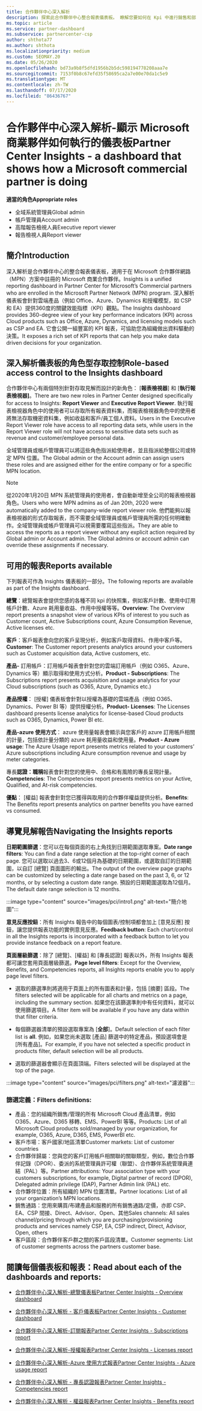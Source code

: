 ```yaml
---
title: 合作夥伴中心深入解析
description: 探索此合作夥伴中心整合報表儀表板。 瞭解您要如何在 Kpi 中進行銷售和部署、客戶開發等等。
ms.topic: article
ms.service: partner-dashboard
ms.subservice: partnercenter-csp
author: shthota77
ms.author: shthota
ms.localizationpriority: medium
ms.custom: SEOMAY.20
ms.date: 05/26/2020
ms.openlocfilehash: bd73a9b8f5dfd1956b2b5dc598194778208aaa7e
ms.sourcegitcommit: 7153f0b8c67efd35f58695ca2a7e00e70da1c5e9
ms.translationtype: MT
ms.contentlocale: zh-TW
ms.lasthandoff: 07/17/2020
ms.locfileid: "86436767"
---
```

# <a name="partner-center-insights---a-dashboard-that-shows-how-a-microsoft-commercial-partner-is-doing"></a><span data-ttu-id="297d8-104">合作夥伴中心深入解析-顯示 Microsoft 商業夥伴如何執行的儀表板</span><span class="sxs-lookup"><span data-stu-id="297d8-104">Partner Center Insights - a dashboard that shows how a Microsoft commercial partner is doing</span></span>

<span data-ttu-id="297d8-105">**適當的角色**</span><span class="sxs-lookup"><span data-stu-id="297d8-105">**Appropriate roles**</span></span>
- <span data-ttu-id="297d8-106">全域系統管理員</span><span class="sxs-lookup"><span data-stu-id="297d8-106">Global admin</span></span>
- <span data-ttu-id="297d8-107">帳戶管理員</span><span class="sxs-lookup"><span data-stu-id="297d8-107">Account admin</span></span>
- <span data-ttu-id="297d8-108">高階報告檢視人員</span><span class="sxs-lookup"><span data-stu-id="297d8-108">Executive report viewer</span></span>
- <span data-ttu-id="297d8-109">報告檢視人員</span><span class="sxs-lookup"><span data-stu-id="297d8-109">Report viewer</span></span>

## <a name="introduction"></a><span data-ttu-id="297d8-110">簡介</span><span class="sxs-lookup"><span data-stu-id="297d8-110">Introduction</span></span>

<span data-ttu-id="297d8-111">深入解析是合作夥伴中心的整合報表儀表板，適用于在 Microsoft 合作夥伴網路（MPN）方案中註冊的 Microsoft 商業合作夥伴。</span><span class="sxs-lookup"><span data-stu-id="297d8-111">Insights is a unified reporting dashboard in Partner Center for Microsoft’s Commercial partners who are enrolled in the Microsoft Partner Network (MPN) program.</span></span> <span data-ttu-id="297d8-112">深入解析儀表板會針對雲端產品（例如 Office、Azure、Dynamics 和授權模型，如 CSP 和 EA）提供360度的關鍵效能指標（KPI）觀點。</span><span class="sxs-lookup"><span data-stu-id="297d8-112">The Insights dashboard provides 360-degree view of your key performance indicators (KPI) across Cloud products such as Office, Azure, Dynamics, and licensing models such as CSP and EA.</span></span> <span data-ttu-id="297d8-113">它會公開一組豐富的 KPI 報表，可協助您為組織做出資料驅動的決策。</span><span class="sxs-lookup"><span data-stu-id="297d8-113">It exposes a rich set of KPI reports that can help you make data driven decisions for your organization.</span></span> 

## <a name="role-based-access-control-to-the-insights-dashboard"></a><span data-ttu-id="297d8-114">深入解析儀表板的角色型存取控制</span><span class="sxs-lookup"><span data-stu-id="297d8-114">Role-based access control to the Insights dashboard</span></span>

<span data-ttu-id="297d8-115">合作夥伴中心有兩個特別針對存取見解而設計的新角色： [**報表檢視器**] 和 [**執行報表檢視器]**。</span><span class="sxs-lookup"><span data-stu-id="297d8-115">There are two new roles in Partner Center designed specifically for access to Insights: **Report Viewer** and **Executive Report Viewer**.</span></span> <span data-ttu-id="297d8-116">執行報表檢視器角色中的使用者可以存取所有報表資料集，而報表檢視器角色中的使用者將無法存取機密資料集，例如收益和客戶/員工個人資料。</span><span class="sxs-lookup"><span data-stu-id="297d8-116">Users in the Executive Report Viewer role have access to all reporting data sets, while users in the Report Viewer role will not have access to sensitive data sets such as revenue and customer/employee personal data.</span></span> 

<span data-ttu-id="297d8-117">全域管理員或帳戶管理員可以將這些角色指派給使用者，並且指派給整個公司或特定 MPN 位置。</span><span class="sxs-lookup"><span data-stu-id="297d8-117">The Global admin or the Account admin can assign users these roles and are assigned either for the entire company or for a specific MPN location.</span></span>  

>[!Note] 
><span data-ttu-id="297d8-118">從2020年1月20日 MPN 系統管理員的使用者，會自動新增至全公司的報表檢視器角色。</span><span class="sxs-lookup"><span data-stu-id="297d8-118">Users who were MPN admins as of Jan 20th, 2020 were automatically added to the company-wide report viewer role.</span></span> <span data-ttu-id="297d8-119">他們能夠以報表檢視器的形式存取報表，而不需要全域管理員或帳戶管理員所需的任何明確動作。全域管理員或帳戶管理員可以視需要覆寫這些指派。</span><span class="sxs-lookup"><span data-stu-id="297d8-119">They are able to access the reports as a report viewer without any explicit action required by Global admin or Account admin. The Global admins or account admin can override these assignments if necessary.</span></span> 

## <a name="reports-available"></a><span data-ttu-id="297d8-120">可用的報表</span><span class="sxs-lookup"><span data-stu-id="297d8-120">Reports available</span></span>

<span data-ttu-id="297d8-121">下列報表可作為 Insights 儀表板的一部分。</span><span class="sxs-lookup"><span data-stu-id="297d8-121">The following reports are available as part of the Insights dashboard.</span></span>

<span data-ttu-id="297d8-122">**總覽**：總覽報表會提供您感的各種不同 kpi 的快照集，例如客戶計數、使用中訂用帳戶計數、Azure 耗用量收益、作用中授權等等。</span><span class="sxs-lookup"><span data-stu-id="297d8-122">**Overview**: The Overview report presents a snapshot view of various KPIs of interest to you such as Customer count, Active Subscriptions count, Azure Consumption Revenue, Active licenses etc.</span></span>

<span data-ttu-id="297d8-123">**客戶**：客戶報表會向您的客戶呈現分析，例如客戶取得資料、作用中客戶等。</span><span class="sxs-lookup"><span data-stu-id="297d8-123">**Customer**: The Customer report presents analytics around your customers such as Customer acquisition data, Active customers, etc.</span></span>

<span data-ttu-id="297d8-124">**產品-** 訂用帳戶：訂用帳戶報表會針對您的雲端訂用帳戶（例如 O365、Azure、Dynamics 等）顯示取得和使用方式分析。</span><span class="sxs-lookup"><span data-stu-id="297d8-124">**Product - Subscriptions**: The Subscriptions report presents acquisition and usage analytics for your Cloud subscriptions (such as O365, Azure, Dynamics etc.)</span></span>

<span data-ttu-id="297d8-125">**產品授權**： [授權] 儀表板會針對以授權為基礎的雲端產品（例如 O365、Dynamics、Power BI 等）提供授權分析。</span><span class="sxs-lookup"><span data-stu-id="297d8-125">**Product- Licenses**: The Licenses dashboard presents license analytics for license-based Cloud products such as O365, Dynamics, Power BI etc.</span></span>

<span data-ttu-id="297d8-126">**產品-azure 使用方式**： azure 使用量報表會顯示與您客戶的 azure 訂用帳戶相關的計量，包括依計量分類的 azure 耗用量收益和使用量。</span><span class="sxs-lookup"><span data-stu-id="297d8-126">**Product - Azure usage**: The Azure Usage report presents metrics related to your customers’ Azure subscriptions including Azure consumption revenue and usage by meter categories.</span></span>

<span data-ttu-id="297d8-127">專長**認證：職稱**報表會針對您的使用中、合格和有風險的專長呈現計量。</span><span class="sxs-lookup"><span data-stu-id="297d8-127">**Competencies**: The Competencies report presents metrics on your Active, Qualified, and At-risk competencies.</span></span>

<span data-ttu-id="297d8-128">**優點**： [權益] 報表會針對您已獲得與取用的合作夥伴權益提供分析。</span><span class="sxs-lookup"><span data-stu-id="297d8-128">**Benefits**: The Benefits report presents analytics on partner benefits you have earned vs consumed.</span></span>

## <a name="navigating-the-insights-reports"></a><span data-ttu-id="297d8-129">導覽見解報告</span><span class="sxs-lookup"><span data-stu-id="297d8-129">Navigating the Insights reports</span></span>

<span data-ttu-id="297d8-130">**日期範圍篩選**：您可以在每個頁面的右上角找到日期範圍選取專案。</span><span class="sxs-lookup"><span data-stu-id="297d8-130">**Date range filters**: You can find a date range selection at the top-right corner of each page.</span></span> <span data-ttu-id="297d8-131">您可以選取以過去3、6或12個月為基礎的日期範圍，或選取自訂的日期範圍，以自訂 [總覽] 頁面圖形的輸出。</span><span class="sxs-lookup"><span data-stu-id="297d8-131">The output of the overview page graphs can be customized by selecting a date range based on the past 3, 6, or 12 months, or by selecting a custom date range.</span></span> <span data-ttu-id="297d8-132">預設的日期範圍選取為12個月。</span><span class="sxs-lookup"><span data-stu-id="297d8-132">The default date range selection is 12 months.</span></span> 

:::image type="content" source="images/pci/intro1.png" alt-text="簡介地圖":::

<span data-ttu-id="297d8-134">**意見反應按鈕**：所有 Insights 報告中的每個圖表/控制項都會加上 [意見反應] 按鈕，讓您提供報表功能的實例意見反應。</span><span class="sxs-lookup"><span data-stu-id="297d8-134">**Feedback button**: Each chart/control in all the Insights reports is incorporated with a feedback button to let you provide instance feedback on a report feature.</span></span> 

 
<span data-ttu-id="297d8-135">**頁面層級篩選**：除了 [總覽]、[權益] 和 [專長認證] 報表以外，所有 Insights 報表都可讓您套用頁面層級篩選。</span><span class="sxs-lookup"><span data-stu-id="297d8-135">**Page level filters**: Except for the Overview, Benefits, and Competencies reports, all Insights reports enable you to apply page level filters.</span></span> 

- <span data-ttu-id="297d8-136">選取的篩選準則將適用于頁面上的所有圖表和計量，包括 [摘要] 區段。</span><span class="sxs-lookup"><span data-stu-id="297d8-136">The filters selected will be applicable for all charts and metrics on a page, including the summary section.</span></span> <span data-ttu-id="297d8-137">如果您在該篩選準則中有任何資料，就可以使用篩選項目。</span><span class="sxs-lookup"><span data-stu-id="297d8-137">A filter item will be available if you have any data within that filter criteria.</span></span> 

- <span data-ttu-id="297d8-138">每個篩選器清單的預設選取專案為 [**全部**]。</span><span class="sxs-lookup"><span data-stu-id="297d8-138">Default selection of each filter list is **all**.</span></span> <span data-ttu-id="297d8-139">例如，如果您尚未選取 [產品] 篩選中的特定產品，預設選項會是 [所有產品]。</span><span class="sxs-lookup"><span data-stu-id="297d8-139">For example, if you have not selected a specific product in products filter, default selection will be all products.</span></span>

- <span data-ttu-id="297d8-140">選取的篩選器會顯示在頁面頂端。</span><span class="sxs-lookup"><span data-stu-id="297d8-140">Filters selected will be displayed at the top of the page.</span></span> 

:::image type="content" source="images/pci/filters.png" alt-text="濾波器":::

### <a name="filters-definitions"></a><span data-ttu-id="297d8-142">篩選定義：</span><span class="sxs-lookup"><span data-stu-id="297d8-142">Filters definitions:</span></span>

- <span data-ttu-id="297d8-143">產品：您的組織所銷售/管理的所有 Microsoft Cloud 產品清單，例如 O365、Azure、D365 移轉、EMS、PowerBI 等等。</span><span class="sxs-lookup"><span data-stu-id="297d8-143">Products: List of all Microsoft Cloud products sold/managed by your organization, for example,  O365, Azure, D365, EMS, PowerBI etc.</span></span>
- <span data-ttu-id="297d8-144">客戶市場：客戶國家/地區清單</span><span class="sxs-lookup"><span data-stu-id="297d8-144">Customer markets: List of customer countries</span></span>
- <span data-ttu-id="297d8-145">合作夥伴歸屬：您與您的客戶訂用帳戶相關聯的關聯類型，例如，數位合作夥伴記錄（DPOR）、委派的系統管理員許可權（聯盟）、合作夥伴系統管理員連結（PAL）等。</span><span class="sxs-lookup"><span data-stu-id="297d8-145">Partner attributions: Your association type with your customers subscriptions, for example,  Digital partner of record (DPOR), Delegated admin privilege (DAP), Partner Admin link (PAL) etc.</span></span> 
- <span data-ttu-id="297d8-146">合作夥伴位置：所有組織的 MPN 位置清單。</span><span class="sxs-lookup"><span data-stu-id="297d8-146">Partner locations: List of all your organization’s MPN locations.</span></span>
- <span data-ttu-id="297d8-147">銷售通路：您用來購買/布建產品和服務的所有銷售通路/定價，亦即 CSP、EA、CSP 間接、Direct、Advisor、Open、其他</span><span class="sxs-lookup"><span data-stu-id="297d8-147">Sales channels: All sales channel/pricing through which you are purchasing/provisioning products and services namely CSP, EA, CSP indirect, Direct, Advisor, Open, others</span></span>
- <span data-ttu-id="297d8-148">客戶區段：合作夥伴客戶群之間的客戶區段清單。</span><span class="sxs-lookup"><span data-stu-id="297d8-148">Customer segments: List of customer segments across the partners customer base.</span></span>

## <a name="read-about-each-of-the-dashboards-and-reports"></a><span data-ttu-id="297d8-149">閱讀每個儀表板和報表：</span><span class="sxs-lookup"><span data-stu-id="297d8-149">Read about each of the dashboards and reports:</span></span>

- [<span data-ttu-id="297d8-150">合作夥伴中心深入解析-總覽儀表板</span><span class="sxs-lookup"><span data-stu-id="297d8-150">Partner Center Insights - Overview dashboard</span></span>](pci-overview-report.md)

- [<span data-ttu-id="297d8-151">合作夥伴中心深入解析 - 客戶儀表板</span><span class="sxs-lookup"><span data-stu-id="297d8-151">Partner Center Insights - Customer dashboard</span></span>](pci-customer-report.md)

- [<span data-ttu-id="297d8-152">合作夥伴中心深入解析-訂閱報表</span><span class="sxs-lookup"><span data-stu-id="297d8-152">Partner Center Insights - Subscriptions report</span></span>](pci-product-subscriptions-report.md)

- [<span data-ttu-id="297d8-153">合作夥伴中心深入解析-授權報表</span><span class="sxs-lookup"><span data-stu-id="297d8-153">Partner Center Insights - Licenses report</span></span>](pci-product-licenses-report.md)

- [<span data-ttu-id="297d8-154">合作夥伴中心深入解析-Azure 使用方式報表</span><span class="sxs-lookup"><span data-stu-id="297d8-154">Partner Center Insights - Azure usage report</span></span>](pci-azure-usage-report.md)

- [<span data-ttu-id="297d8-155">合作夥伴中心深入解析 - 專長認證報表</span><span class="sxs-lookup"><span data-stu-id="297d8-155">Partner Center Insights - Competencies report</span></span>](pci-competencies-report.md)

- [<span data-ttu-id="297d8-156">合作夥伴中心深入解析 - 權益報表</span><span class="sxs-lookup"><span data-stu-id="297d8-156">Partner Center Insights - Benefits report</span></span>](pci-benefits-report.md)
